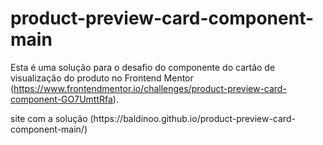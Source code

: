 # product-preview-card-component-main
Esta é uma solução para o desafio do componente do cartão de visualização do produto no Frontend Mentor (https://www.frontendmentor.io/challenges/product-preview-card-component-GO7UmttRfa).
 <P>site com a solução (https://baldinoo.github.io/product-preview-card-component-main/)</P>
